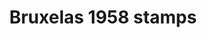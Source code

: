 ---
ref: sol-410-0004
title: ["Bruxelas 1958 stamps"]
author_name: ["unknown author"]
publisher: ["Commissariat Général au Turisme"]
year: y1958
circa: true
origin: ["Belgium"]
formats: null
disciplines: ["graphic-design"]
tags: ["Expo 58"]
layout: artifact
status: ["scan"]
published: false
int_published: false
image_count:
date_added: 2023-06-16
batch: 58/belgium/1
---